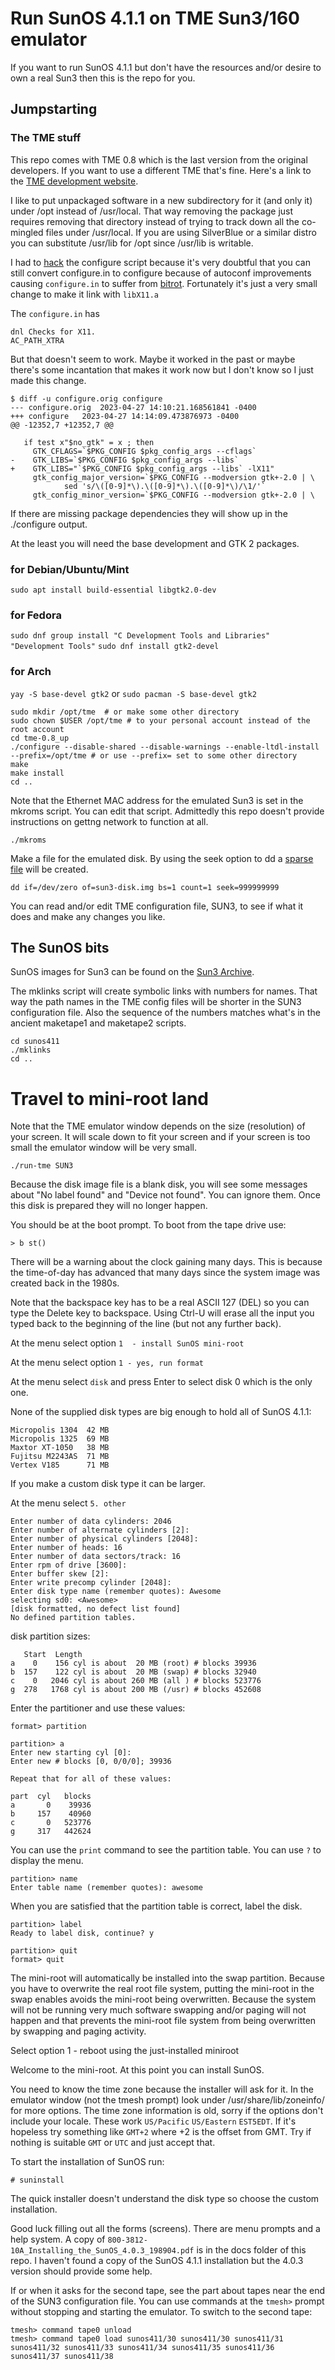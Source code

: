 # Run SunOS 4.1.1 on TME Sun3/160 emulator

If you want to run SunOS 4.1.1 but don't have the resources and/or desire to own a real Sun3 then this is the repo for you.

## Jumpstarting

### The TME stuff

This repo comes with TME 0.8 which is the last version from the original developers.  If you want to use a different TME that's fine. Here's a link to the [TME development website](https://osdn.net/projects/nme/).

I like to put unpackaged software in a new subdirectory for it (and only it) under /opt instead of /usr/local. That way removing the package just requires removing that directory instead of trying to track down all the co-mingled files under /usr/local. If you are using SilverBlue or a similar distro you can substitute /usr/lib for /opt since /usr/lib is writable.

I had to [hack](https://github.com/PDP-10/its/blob/master/doc/humor/jargon.68#L778) the configure script because it's very doubtful that you can still convert configure.in to configure because of autoconf improvements causing `configure.in` to suffer from [bitrot](https://github.com/PDP-10/its/blob/master/doc/humor/jargon.68#L1358).  Fortunately it's just a very small change to make it link with `libX11.a`

The `configure.in` has
```
dnl Checks for X11.
AC_PATH_XTRA
```
But that doesn't seem to work. Maybe it worked in the past or maybe there's some incantation that makes it work now but I don't know so I just made this change.
```
$ diff -u configure.orig configure
--- configure.orig	2023-04-27 14:10:21.168561841 -0400
+++ configure	2023-04-27 14:14:09.473876973 -0400
@@ -12352,7 +12352,7 @@

   if test x"$no_gtk" = x ; then
     GTK_CFLAGS=`$PKG_CONFIG $pkg_config_args --cflags`
-    GTK_LIBS=`$PKG_CONFIG $pkg_config_args --libs`
+    GTK_LIBS="`$PKG_CONFIG $pkg_config_args --libs` -lX11"
     gtk_config_major_version=`$PKG_CONFIG --modversion gtk+-2.0 | \
            sed 's/\([0-9]*\).\([0-9]*\).\([0-9]*\)/\1/'`
     gtk_config_minor_version=`$PKG_CONFIG --modversion gtk+-2.0 | \
```
If there are missing package dependencies they will show up in the ./configure output.

At the least you will need the base development and GTK 2 packages.

### for Debian/Ubuntu/Mint
`sudo apt install build-essential libgtk2.0-dev`

### for Fedora
`sudo dnf group install "C Development Tools and Libraries" "Development Tools"`
`sudo dnf install gtk2-devel`

### for Arch
`yay -S base-devel gtk2`
or
`sudo pacman -S base-devel gtk2`
```
sudo mkdir /opt/tme  # or make some other directory
sudo chown $USER /opt/tme # to your personal account instead of the root account
cd tme-0.8_up
./configure --disable-shared --disable-warnings --enable-ltdl-install --prefix=/opt/tme # or use --prefix= set to some other directory
make
make install
cd ..
```
Note that the Ethernet MAC address for the emulated Sun3 is set in the mkroms script. You can edit that script.  Admittedly this repo doesn't provide instructions on gettng network to function at all.
```
./mkroms
```
Make a file for the emulated disk. By using the seek option to dd a [sparse file](https://wiki.archlinux.org/title/sparse_file) will be created.
```
dd if=/dev/zero of=sun3-disk.img bs=1 count=1 seek=999999999
```

You can read and/or edit TME configuration file, SUN3, to see if what it does and make any changes you like.

## The SunOS bits

SunOS images for Sun3 can be found on the [Sun3 Archive](https://www.sun3arc.org/).

The mklinks script will create symbolic links with numbers for names. That way the path names in the TME config files will be shorter in the SUN3 configuration file.  Also the sequence of the numbers matches what's in the ancient maketape1 and maketape2 scripts.
```
cd sunos411
./mklinks
cd ..
```
# Travel to mini-root land
Note that the TME emulator window depends on the size (resolution) of your screen. It will scale down to fit your screen and if your screen is too small the emulator window will be very small.
```
./run-tme SUN3
```
Because the disk image file is a blank disk, you will see some messages about "No label found" and "Device not found". You can ignore them. Once this disk is prepared they will no longer happen.

You should be at the boot prompt.  To boot from the tape drive use:

`> b st()`

There will be a warning about the clock gaining many days. This is because the time-of-day has advanced that many days since the system image was created back in the 1980s.

Note that the backspace key has to be a real ASCII 127 (DEL) so you can type the Delete key to backspace.  Using Ctrl-U will erase all the input you typed back to the beginning of the line (but not any further back).

At the menu select option `1  - install SunOS mini-root`

At the menu select option `1 - yes, run format`

At the menu select `disk` and press Enter to select disk 0 which is the only one.

None of the supplied disk types are big enough to hold all of SunOS 4.1.1:
```
Micropolis 1304  42 MB
Micropolis 1325  69 MB
Maxtor XT-1050   38 MB
Fujitsu M2243AS  71 MB
Vertex V185      71 MB
```
If you make a custom disk type it can be larger.

At the menu select `5. other`
```
Enter number of data cylinders: 2046
Enter number of alternate cylinders [2]:
Enter number of physical cylinders [2048]:
Enter number of heads: 16
Enter number of data sectors/track: 16
Enter rpm of drive [3600]:
Enter buffer skew [2]:
Enter write precomp cylinder [2048]:
Enter disk type name (remember quotes): Awesome
selecting sd0: <Awesome>
[disk formatted, no defect list found]
No defined partition tables.
```
disk partition sizes:
```
   Start  Length
a    0    156 cyl is about  20 MB (root) # blocks 39936
b  157    122 cyl is about  20 MB (swap) # blocks 32940
c    0   2046 cyl is about 260 MB (all ) # blocks 523776
g  278   1768 cyl is about 200 MB (/usr) # blocks 452608
```
Enter the partitioner and use these values:
```
format> partition

partition> a
Enter new starting cyl [0]:
Enter new # blocks [0, 0/0/0]; 39936

Repeat that for all of these values:

part  cyl   blocks
a       0    39936
b     157    40960
c       0   523776
g     317   442624
```
You can use the `print` command to see the partition table.
You can use `?` to display the menu.
```
partition> name
Enter table name (remember quotes): awesome
```
When you are satisfied that the partition table is correct, label the disk.
```
partition> label
Ready to label disk, continue? y

partition> quit
format> quit
```
The mini-root will automatically be installed into the swap partition.  Because you have to overwrite the real root file system, putting the mini-root in the swap enables avoids the mini-root being overwritten.  Because the system will not be running very much software swapping and/or paging will not happen and that prevents the mini-root file system from being overwritten by swapping and paging activity.

Select option 1 - reboot using the just-installed miniroot

Welcome to the mini-root.  At this point you can install SunOS.

You need to know the time zone because the installer will ask for it. In the emulator window (not the tmesh prompt) look under /usr/share/lib/zoneinfo/ for more options. The time zone information is old, sorry if the options don't include your locale. These work `US/Pacific` `US/Eastern`  `EST5EDT`.  If it's hopeless try something like `GMT+2` where +2 is the offset from GMT. Try if nothing is suitable `GMT` or `UTC` and just accept that.

To start the installation of SunOS run:

`# suninstall`

The quick installer doesn't understand the disk type so choose the custom installation.

Good luck filling out all the forms (screens).  There are menu prompts and a help system.  A copy of `800-3812-10A_Installing_the_SunOS_4.0.3_198904.pdf` is in the docs folder of this repo.  I haven't found a copy of the SunOS 4.1.1 installation but the 4.0.3 version should provide some help.

If or when it asks for the second tape, see the part about tapes near the end of the SUN3 configuration file.  You can use commands at the `tmesh>` prompt without stopping and starting the emulator.  To switch to the second tape:
```
tmesh> command tape0 unload
tmesh> command tape0 load sunos411/30 sunos411/30 sunos411/31 sunos411/32 sunos411/33 sunos411/34 sunos411/35 sunos411/36 sunos411/37 sunos411/38
```
